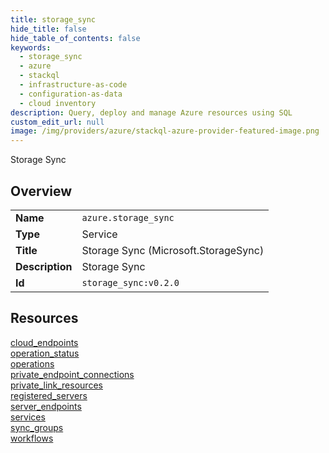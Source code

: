 ```yaml
---
title: storage_sync
hide_title: false
hide_table_of_contents: false
keywords:
  - storage_sync
  - azure
  - stackql
  - infrastructure-as-code
  - configuration-as-data
  - cloud inventory
description: Query, deploy and manage Azure resources using SQL
custom_edit_url: null
image: /img/providers/azure/stackql-azure-provider-featured-image.png
---
```

Storage Sync  
    

## Overview
<table><tbody>
<tr><td><b>Name</b></td><td><code>azure.storage_sync</code></td></tr>
<tr><td><b>Type</b></td><td>Service</td></tr>
<tr><td><b>Title</b></td><td>Storage Sync (Microsoft.StorageSync)</td></tr>
<tr><td><b>Description</b></td><td>Storage Sync</td></tr>
<tr><td><b>Id</b></td><td><code>storage_sync:v0.2.0</code></td></tr>
</tbody></table>

## Resources
<div class="row">
<div class="providerDocColumn">
<a href="/providers/azure/storage_sync/cloud_endpoints/">cloud_endpoints</a><br />
<a href="/providers/azure/storage_sync/operation_status/">operation_status</a><br />
<a href="/providers/azure/storage_sync/operations/">operations</a><br />
<a href="/providers/azure/storage_sync/private_endpoint_connections/">private_endpoint_connections</a><br />
<a href="/providers/azure/storage_sync/private_link_resources/">private_link_resources</a><br />
</div>
<div class="providerDocColumn">
<a href="/providers/azure/storage_sync/registered_servers/">registered_servers</a><br />
<a href="/providers/azure/storage_sync/server_endpoints/">server_endpoints</a><br />
<a href="/providers/azure/storage_sync/services/">services</a><br />
<a href="/providers/azure/storage_sync/sync_groups/">sync_groups</a><br />
<a href="/providers/azure/storage_sync/workflows/">workflows</a><br />
</div>
</div>
